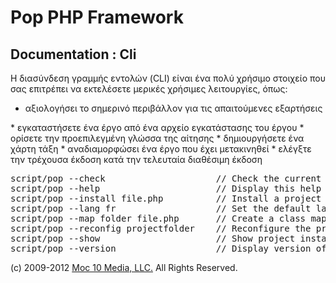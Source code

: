 Pop PHP Framework
=================

Documentation : Cli
-------------------

Η διασύνδεση γραμμής εντολών (CLI) είναι ένα πολύ χρήσιμο στοιχείο που σας επιτρέπει να εκτελέσετε μερικές χρήσιμες λειτουργίες, όπως:


* αξιολογήσει το σημερινό περιβάλλον για τις απαιτούμενες εξαρτήσεις
</li>
* εγκαταστήσετε ένα έργο από ένα αρχείο εγκατάστασης του έργου
</li>
* ορίσετε την προεπιλεγμένη γλώσσα της αίτησης
</li>
* δημιουργήσετε ένα χάρτη τάξη
</li>
* αναδιαμορφώσει ένα έργο που έχει μετακινηθεί
</li>
* ελέγξτε την τρέχουσα έκδοση κατά την τελευταία διαθέσιμη έκδοση
</li>

<pre>
script/pop --check                     // Check the current configuration for required dependencies
script/pop --help                      // Display this help
script/pop --install file.php          // Install a project based on the install file specified
script/pop --lang fr                   // Set the default language for the project
script/pop --map folder file.php       // Create a class map file from the source folder and save to the output file
script/pop --reconfig projectfolder    // Reconfigure the project based on the new location of the project
script/pop --show                      // Show project install instructions
script/pop --version                   // Display version of Pop PHP Framework and latest available
</pre>

(c) 2009-2012 [Moc 10 Media, LLC.](http://www.moc10media.com) All Rights Reserved.
